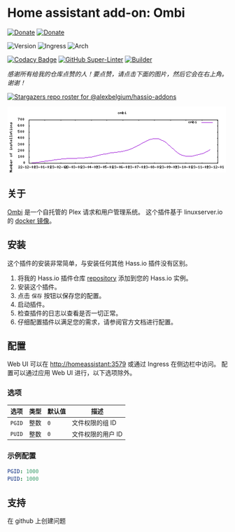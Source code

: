 # Home assistant add-on: Ombi

[![Donate][donation-badge]](https://www.buymeacoffee.com/alexbelgium)
[![Donate][paypal-badge]](https://www.paypal.com/donate/?hosted_button_id=DZFULJZTP3UQA)

![Version](https://img.shields.io/badge/dynamic/yaml?label=版本&query=%24.version&url=https%3A%2F%2Fraw.githubusercontent.com%2Falexbelgium%2Fhassio-addons%2Fmaster%2Fombi%2Fconfig.yaml)
![Ingress](https://img.shields.io/badge/dynamic/yaml?label=Ingress&query=%24.ingress&url=https%3A%2F%2Fraw.githubusercontent.com%2Falexbelgium%2Fhassio-addons%2Fmaster%2Fombi%2Fconfig.yaml)
![Arch](https://img.shields.io/badge/dynamic/yaml?color=success&label=Arch&query=%24.arch&url=https%3A%2F%2Fraw.githubusercontent.com%2Falexbelgium%2Fhassio-addons%2Fmaster%2Fombi%2Fconfig.yaml)

[![Codacy Badge](https://app.codacy.com/project/badge/Grade/9c6cf10bdbba45ecb202d7f579b5be0e)](https://www.codacy.com/gh/alexbelgium/hassio-addons/dashboard?utm_source=github.com&utm_medium=referral&utm_content=alexbelgium/hassio-addons&utm_campaign=Badge_Grade)
[![GitHub Super-Linter](https://img.shields.io/github/actions/workflow/status/alexbelgium/hassio-addons/weekly-supelinter.yaml?label=Lint%20code%20base)](https://github.com/alexbelgium/hassio-addons/actions/workflows/weekly-supelinter.yaml)
[![Builder](https://img.shields.io/github/actions/workflow/status/alexbelgium/hassio-addons/onpush_builder.yaml?label=Builder)](https://github.com/alexbelgium/hassio-addons/actions/workflows/onpush_builder.yaml)

[donation-badge]: https://img.shields.io/badge/Buy%20me%20a%20coffee%20(no%20paypal)-%23d32f2f?logo=buy-me-a-coffee&style=flat&logoColor=white
[paypal-badge]: https://img.shields.io/badge/Buy%20me%20a%20coffee%20with%20Paypal-0070BA?logo=paypal&style=flat&logoColor=white

_感谢所有给我的仓库点赞的人！要点赞，请点击下面的图片，然后它会在右上角。谢谢！_

[![Stargazers repo roster for @alexbelgium/hassio-addons](https://raw.githubusercontent.com/alexbelgium/hassio-addons/master/.github/stars2.svg)](https://github.com/alexbelgium/hassio-addons/stargazers)

![下载趋势](https://raw.githubusercontent.com/alexbelgium/hassio-addons/master/ombi/stats.png)

## 关于

[Ombi](https://github.com/Ombi-app/Ombi) 是一个自托管的 Plex 请求和用户管理系统。
这个插件基于 linuxserver.io 的 [docker 镜像](https://github.com/linuxserver/docker-ombi)。

## 安装

这个插件的安装非常简单，与安装任何其他 Hass.io 插件没有区别。

1. 将我的 Hass.io 插件仓库 [repository] 添加到您的 Hass.io 实例。
1. 安装这个插件。
1. 点击 `保存` 按钮以保存您的配置。
1. 启动插件。
1. 检查插件的日志以查看是否一切正常。
1. 仔细配置插件以满足您的需求，请参阅官方文档进行配置。

## 配置

Web UI 可以在 <http://homeassistant:3579> 或通过 Ingress 在侧边栏中访问。
配置可以通过应用 Web UI 进行，以下选项除外。

### 选项

| 选项 | 类型 | 默认值 | 描述 |
|------|------|--------|-------|
| `PGID` | 整数 | `0` | 文件权限的组 ID |
| `PUID` | 整数 | `0` | 文件权限的用户 ID |

### 示例配置

```yaml
PGID: 1000
PUID: 1000
```

## 支持

在 github 上创建问题

[repository]: https://github.com/alexbelgium/hassio-addons